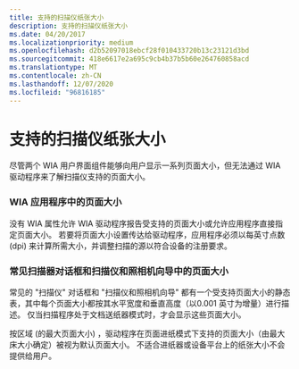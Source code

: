 ```yaml
---
title: 支持的扫描仪纸张大小
description: 支持的扫描仪纸张大小
ms.date: 04/20/2017
ms.localizationpriority: medium
ms.openlocfilehash: d2b52097018ebcf28f010433720b13c23121d3bd
ms.sourcegitcommit: 418e6617e2a695c9cb4b37b5b60e264760858acd
ms.translationtype: MT
ms.contentlocale: zh-CN
ms.lasthandoff: 12/07/2020
ms.locfileid: "96816185"
---
```

# <a name="supported-scanner-paper-sizes"></a>支持的扫描仪纸张大小





尽管两个 WIA 用户界面组件能够向用户显示一系列页面大小，但无法通过 WIA 驱动程序来了解扫描仪支持的页面大小。

### <a name="page-size-in-wia-applications"></a>WIA 应用程序中的页面大小

没有 WIA 属性允许 WIA 驱动程序报告受支持的页面大小或允许应用程序直接指定页面大小。 若要将页面大小设置传达给驱动程序，应用程序必须以每英寸点数 (dpi) 来计算所需大小，并调整扫描的源以符合设备的注册要求。

### <a name="page-size-in-the-common-scanner-dialog-and-in-the-scanner-and-camera-wizard"></a><a href="" id="page-size-in-the-common-scanner-dialog-and-in-the-scanner-and-camera-w"></a>常见扫描器对话框和扫描仪和照相机向导中的页面大小

常见的 "扫描仪" 对话框和 "扫描仪和照相机向导" 都有一个受支持页面大小的静态表，其中每个页面大小都按其水平宽度和垂直高度（以0.001 英寸为增量）进行描述。 仅当扫描程序处于文档送纸器模式时，才会显示这些页面大小。

按区域 (的最大页面大小) ，驱动程序在页面进纸模式下支持的页面大小（由最大床大小确定）被视为默认页面大小。 不适合进纸器或设备平台上的纸张大小不会提供给用户。

 

 




